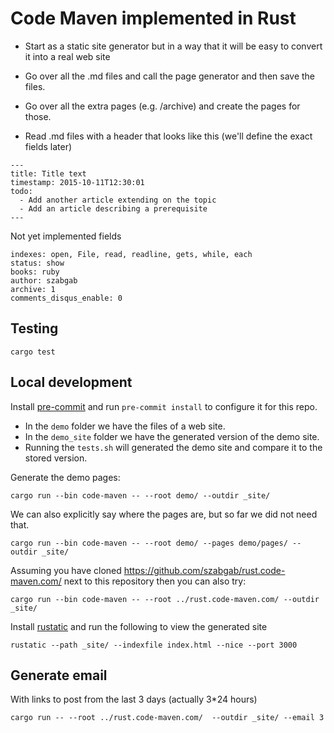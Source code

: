 # Code Maven implemented in Rust

* Start as a static site generator but in a way that it will be easy to convert it into a real web site

* Go over all the .md files and call the page generator and then save the files.
* Go over all the extra pages (e.g. /archive) and create the pages for those.


* Read .md files with a header that looks like this (we'll define the exact fields later)

```
---
title: Title text
timestamp: 2015-10-11T12:30:01
todo:
  - Add another article extending on the topic
  - Add an article describing a prerequisite
---
```

Not yet implemented fields

```
indexes: open, File, read, readline, gets, while, each
status: show
books: ruby
author: szabgab
archive: 1
comments_disqus_enable: 0
```


## Testing

```
cargo test
```

## Local development

Install [pre-commit](https://pre-commit.com/) and run `pre-commit install` to configure it for this repo.

* In the `demo` folder we have the files of a web site.
* In the `demo_site` folder we have the generated version of the demo site.
* Running the `tests.sh` will generated the demo site and compare it to the stored version.

Generate the demo pages:

```
cargo run --bin code-maven -- --root demo/ --outdir _site/
```

We can also explicitly say where the pages are, but so far we did not need that.

```
cargo run --bin code-maven -- --root demo/ --pages demo/pages/ --outdir _site/
```

Assuming you have cloned https://github.com/szabgab/rust.code-maven.com/ next to this repository then you can also try:

```
cargo run --bin code-maven -- --root ../rust.code-maven.com/ --outdir _site/
```



Install [rustatic](https://rustatic.code-maven.com/) and run the following to view the generated site

```
rustatic --path _site/ --indexfile index.html --nice --port 3000
```


## Generate email

With links to post from the last 3 days (actually 3*24 hours)

```
cargo run -- --root ../rust.code-maven.com/  --outdir _site/ --email 3
```
